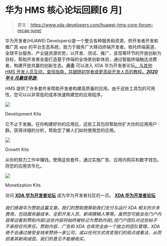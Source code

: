 # 华为 HMS 核心论坛回顾[6 月]

> 原文：<https://www.xda-developers.com/huawei-hms-core-forum-recap-june/>

华为开发者(HUAWEI Developers)是一个整合各种服务和资源，供开发者开发和推广其 app 的平台生态系统，致力于服务广大移动终端开发者。依托终端渠道、全球平台服务、产业链资源优势，以开发、测试、推广、变现等环节的开放创新为目标，帮助开发者全面打造基于终端的全场景创新体验，通过智能终端触达消费者，构建开放共赢的创新生态。**点击** 可以进入 XDA 华为开发者论坛[。与其他 HMS 开发人员互动，查找指南，并跟随初学者或更高级开发人员的教程。***2020 年 6 月最佳导游:***](https://forum.xda-developers.com/android/huawei-developers)

HMS 提供了许多套件来帮助开发者构建高质量的应用。由于这些工具包的可用性，您可以以非常低的成本快速构建您的应用程序。

 <picture>![](img/9e451b411994351681aa7f8f48a6bcca.png)</picture> 

Development Kits

它不止于发展。在你构建好你的应用后，这些工具包将帮助你扩大你的应用用户群。获得详细的分析，帮助您了解人们如何使用您的应用。

 <picture>![](img/96207f0cf14f83689964747fffff9e7d.png)</picture> 

Growth Kits

从你的努力工作中赚钱。使用这些套件，通过实施广告、应用内购买和数字钱包，将您的应用货币化。

 <picture>![](img/28ca0f0d353b585285390f79335e528a.png)</picture> 

Monetization Kits

访问 [**XDA 华为开发者论坛**](https://forum.xda-developers.com/android/huawei-developers) 成为华为开发者社区的一员。 [**XDA 华为开发者论坛**](https://forum.xda-developers.com/android/huawei-developers)

###### 我们感谢华为赞助这篇文章。我们的赞助商帮助我们支付与运行 XDA 相关的许多费用，包括服务器成本、全职开发人员、新闻撰稿人等等。虽然您可能会在门户内容旁边看到赞助内容(这些内容将始终被标记为赞助内容),但门户团队对这些帖子不承担任何责任。赞助内容、广告和 XDA 仓库完全由一个独立的团队管理。XDA 绝不会通过接受金钱来赞扬一家公司，或以任何方式改变我们的观点或看法，从而损害其新闻诚信。我们的意见不能被收买。